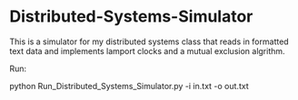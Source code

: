 Distributed-Systems-Simulator
=============================

This is a simulator for my distributed systems class that reads in formatted text data and implements lamport clocks and a mutual exclusion algrithm.

Run:

python Run_Distributed_Systems_Simulator.py -i in.txt -o out.txt
